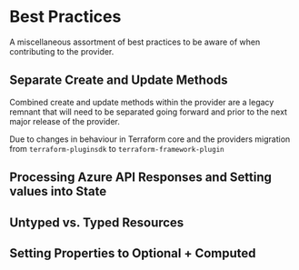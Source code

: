 # Best Practices

A miscellaneous assortment of best practices to be aware of when contributing to the provider.

## Separate Create and Update Methods

Combined create and update methods within the provider are a legacy remnant that will need to be separated going forward and prior to the next major release of the provider.

Due to changes in behaviour in Terraform core and the providers migration from `terraform-pluginsdk` to `terraform-framework-plugin`

## Processing Azure API Responses and Setting values into State

## Untyped vs. Typed Resources

## Setting Properties to Optional + Computed

